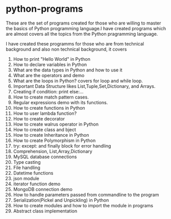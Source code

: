 # python-programs
These are the set of programs created for those who are willing to master the basics of Python programming language.I have created programs which are almost covers all the topics from the Python pragramming language.

I have created these programms for those who are from technical background and also non technical background, it covers

1) How to print "Hello World" in Python
2) How to declare variables in Python
3) What are the data types in Python and how to use it
4) What are the operators and demo
5) What are the loops in Python? covers for loop and while loop.
6) Important Data Structure likes List,Tuple,Set,Dictionary, and Arrays.
7) Creating if condition: print else:...
8) How to create match pattern cases.
9) Regular expressions demo with its functions.
10) How to create functions in Python
11) How to user lambda function?
12) How to create decorator
13) How to create walrus operator in Python
14) How to create class and bject
15) How to create Inheritance in Python
16) How to create Polymorphism in Python
17) try:  except: and finally block for error handling
18) Comprehension, List,Array,Dictionary
19) MySQL database connections
20) Type casting
21) File handling
22) Datetime functions
23) json module
24) iterator function demo
25) MongoDB connection demo
26) How to handle parameters passed from commandline to the program
27) Serialization(Pickel and Unpickling) in Python
28) How to create modules and how to import the module in programs
29) Abstract class implementation
    

